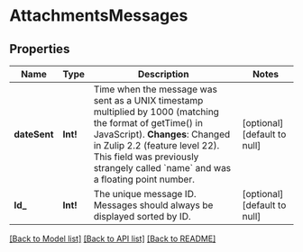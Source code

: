# AttachmentsMessages

## Properties
Name | Type | Description | Notes
------------ | ------------- | ------------- | -------------
**dateSent** | **Int!** | Time when the message was sent as a UNIX timestamp multiplied by 1000 (matching the format of getTime() in JavaScript).  **Changes**: Changed in Zulip 2.2 (feature level 22).  This field was previously strangely called &#x60;name&#x60; and was a floating point number.  | [optional] [default to null]
**Id_** | **Int!** | The unique message ID.  Messages should always be displayed sorted by ID.  | [optional] [default to null]

[[Back to Model list]](../README.md#documentation-for-models) [[Back to API list]](../README.md#documentation-for-api-endpoints) [[Back to README]](../README.md)



